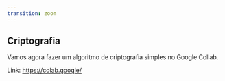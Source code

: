 ```yaml
---
transition: zoom
---
```


## Criptografia

Vamos agora fazer um algoritmo de criptografia simples no
Google Collab.

Link: https://colab.google/
